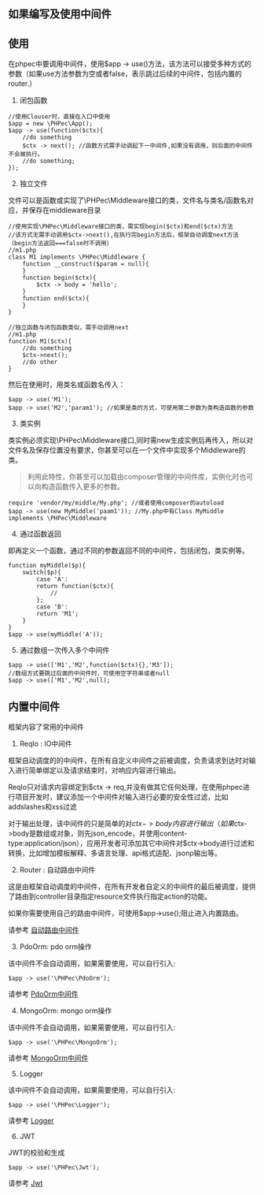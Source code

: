 如果编写及使用中间件
--------------------


## 使用

在phpec中要调用中间件，使用$app -> use()方法，该方法可以接受多种方式的参数（如果use方法参数为空或者false，表示跳过后续的中间件，包括内置的router.）

1. 闭包函数

```
//使用Clouser时，直接在入口中使用
$app = new \PHPec\App();
$app -> use(function($ctx){
    //do something
    $ctx -> next(); //函数方式需手动调起下一中间件,如果没有调用，则后面的中间件不会被执行。
    //do something;
});
```

2. 独立文件

 文件可以是函数或实现了\PHPec\Middleware接口的类，文件名与类名/函数名对应，并保存在middleware目录

```
//使用实现\PHPec\Middleware接口的类，需实现begin($ctx)和end($ctx)方法
//该方式无需手动调用$ctx->next(),在执行完begin方法后，框架自动调度next方法（begin方法返回===false时不调用）
//m1.php
class M1 implements \PHPec\Middleware {
    function __construct($param = null){
    }
    function begin($ctx){
        $ctx -> body = 'hello';
    }
    function end($ctx){
    }
}
```

```
//独立函数与闭包函数类似，需手动调用next
//m1.php
function M1($ctx){
    //do something
    $ctx->next();
    //do other
}
```

然后在使用时，用类名或函数名传入：
```
$app -> use('M1');
$app -> use('M2','param1'); //如果是类的方式，可使用第二参数为类构造函数的参数
```

3. 类实例

类实例必须实现\PHPec\Middleware接口,同时需new生成实例后再传入，所以对文件名及保存位置没有要求，你甚至可以在一个文件中实现多个Middleware的类。

> 利用此特性，你甚至可以加载由composer管理的中间件库，实例化时也可以向构造函数传入更多的参数。

```
require 'vendor/my/middle/My.php'; //或者使用composer的autoload
$app -> use(new MyMiddle('paam1')); //My.php中有Class MyMiddle implements \PHPec\Middleware
```

4. 通过函数返回

即再定义一个函数，通过不同的参数返回不同的中间件，包括闭包，类实例等。
```
function myMiddle($p){
    switch($p){
        case 'A':
        return function($ctx){
            //
        };
        case 'B':
        return 'M1';
    }
}
$app -> use(myMiddle('A'));
```

5. 通过数组一次传入多个中间件

```
$app -> use(['M1','M2',function($ctx){},'M3']); 
//数组方式要跳过后面的中间件时，可使用空字符串或者null
$app -> use(['M1','M2',null);
```


## 内置中间件

框架内容了常用的中间件

1. ReqIo : IO中间件

框架自动调度的的中间件，在所有自定义中间件之前被调度，负责请求到达时对输入进行简单绑定以及请求结束时，对响应内容进行输出。

ReqIo只对请求内容绑定到$ctx -> req,并没有做其它任何处理，在使用phpec进行项目开发时，建议添加一个中间件对输入进行必要的安全性过滤，比如addslashes和xss过滤

对于输出处理，该中间件的只是简单的对$ctx->body内容进行输出（如果$ctx->body是数组或对象，则先json_encode，并使用content-type:application/json），应用开发者可添加其它中间件对$ctx->body进行过滤和转换，比如增加模板解释、多语言处理、api格式适配、jsonp输出等。

2. Router : 自动路由中间件

这是由框架自动调度的中间件，在所有开发者自定义的中间件的最后被调度，提供了路由到controller目录指定resource文件执行指定action的功能。

如果你需要使用自己的路由中间件，可使用$app->use();阻止进入内置路由。

请参考 [自动路由中间件](router.md)

3. PdoOrm: pdo orm操作

该中间件不会自动调用，如果需要使用，可以自行引入:

```
$app -> use('\PHPec\PdoOrm');
```

请参考 [PdoOrm中间件](pdo_orm.md)

4. MongoOrm: mongo orm操作

该中间件不会自动调用，如果需要使用，可以自行引入:

```
$app -> use('\PHPec\MongoOrm');
```

请参考 [MongoOrm中间件](mongo_orm.md)

5. Logger

该中间件不会自动调用，如果需要使用，可以自行引入:

```
$app -> use('\PHPec\Logger');
```

请参考 [Logger](logger.md)


6. JWT

JWT的校验和生成

```
$app -> use('\PHPec\Jwt');
```

请参考 [Jwt](jwt.md)